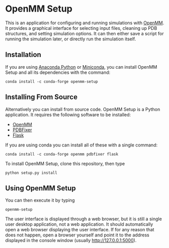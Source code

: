 # OpenMM Setup

This is an application for configuring and running simulations with [OpenMM](http://openmm.org).  It provides
a graphical interface for selecting input files, cleaning up PDB structures, and setting simulation options.
It can then either save a script for running the simulation later, or directly run the simulation itself.

## Installation

If you are using [Anaconda Python](https://www.continuum.io/downloads) or [Miniconda](http://conda.pydata.org/miniconda.html),
you can install OpenMM Setup and all its dependencies with the command:

    conda install -c conda-forge openmm-setup

## Installing From Source

Alternatively you can install from source code.  OpenMM Setup is a Python application.  It requires the
following software to be installed:

* [OpenMM](http://openmm.org)
* [PDBFixer](https://github.com/pandegroup/pdbfixer)
* [Flask](http://flask.pocoo.org)

If you are using conda you can install all of these with a single command:

    conda install -c conda-forge openmm pdbfixer flask

To install OpenMM Setup, clone this repository, then type

    python setup.py install

## Using OpenMM Setup

You can then execute it by typing

    openmm-setup

The user interface is displayed through a web browser, but it is still a single user desktop application,
not a web application.  It should automatically open a web browser displaying the user interface.  If for
any reason that does not happen, open a browser yourself and point it to the address displayed in the console
window (usually http://127.0.0.1:5000).

